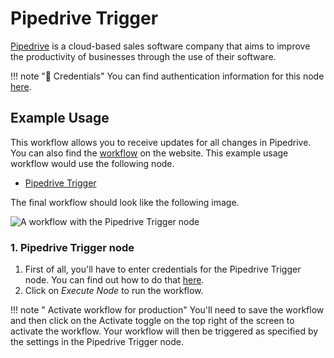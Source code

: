 # Pipedrive Trigger

[Pipedrive](https://www.pipedrive.com/) is a cloud-based sales software company that aims to improve the productivity of businesses through the use of their software.

!!! note "🔑 Credentials"
    You can find authentication information for this node [here](/workflow/integrations/credentials/pipedrive/).



## Example Usage

This workflow allows you to receive updates for all changes in Pipedrive. You can also find the [workflow](https://n8n.io/workflows/490) on the website. This example usage workflow would use the following node.
- [Pipedrive Trigger]()

The final workflow should look like the following image.

![A workflow with the Pipedrive Trigger node](/_images/integrations/trigger-nodes/pipedrivetrigger/workflow.png)


### 1. Pipedrive Trigger node

1. First of all, you'll have to enter credentials for the Pipedrive Trigger node. You can find out how to do that [here](/workflow/integrations/credentials/pipedrive/).
2. Click on *Execute Node* to run the workflow.

!!! note " Activate workflow for production"
    You'll need to save the workflow and then click on the Activate toggle on the top right of the screen to activate the workflow. Your workflow will then be triggered as specified by the settings in the Pipedrive Trigger node.

